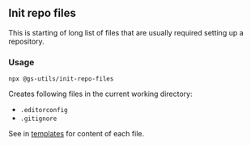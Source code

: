 ## Init repo files

This is starting of long list of files that are usually required setting up a repository.

### Usage

```
npx @gs-utils/init-repo-files
```

Creates following files in the current working directory:
 - `.editorconfig`
 - `.gitignore`

See in [templates](templates) for content of each file.
